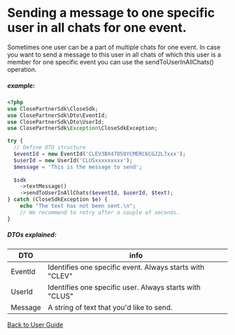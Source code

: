 # Sending a message to one specific user in all chats for one event.
Sometimes one user can be a part of multiple chats for one event. In case you want to send a message to this user in all chats of which this user is a member for one specific event you can use the sendToUserInAllChats() operation.

##### example:
```php
<?php
use ClosePartnerSdk\CloseSdk;
use ClosePartnerSdk\Dto\EventId;
use ClosePartnerSdk\Dto\UserId;
use ClosePartnerSdk\Exception\CloseSdkException;

try {
  // Define DTO structure
  $eventId = new EventId('CLEV3BX47D58YCMERC6CGJ2L7xxx');
  $userId = new UserId('CLUSxxxxxxxxx');
  $message = 'This is the message to send';
  
  $sdk
    ->textMessage()
    ->sendToUserInAllChats($eventId, $userId, $text);
} catch (CloseSdkException $e) {
    echo "The text has not been sent.\n";
    // We recommend to retry after a couple of seconds.
}
```
##### DTOs explained:
| DTO | info |
| -------- | ----------- |
|EventId| Identifies one specific event. Always starts with "CLEV"|
|UserId| Identifies one specific user. Always starts with "CLUS"|
|Message| A string of text that you'd like to send.|

[Back to User Guide](/USERGUIDE.md)